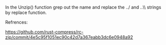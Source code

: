 In the Unzip() function grep out the name and replace the ../ and ..\\\\  strings by replace function.

Refrences:

https://github.com/rust-compress/rc-zip/commit/4e5c95f1051ec90c42d7a367eabb3dc6e0948a92